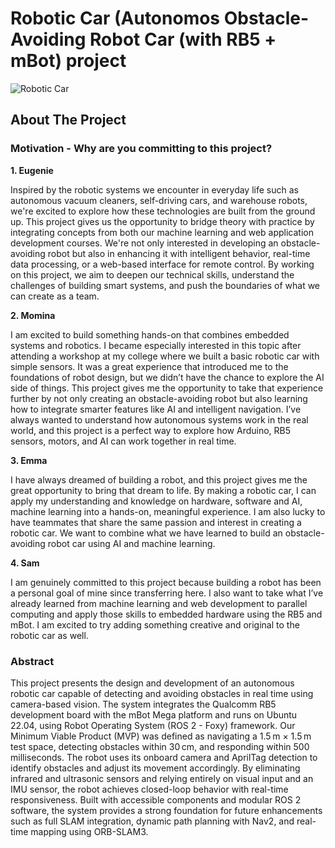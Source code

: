 # Robotic Car (Autonomos Obstacle-Avoiding Robot Car (with RB5 + mBot) project

![Robotic Car](mbot1.png)
  
## About The Project
### Motivation - Why are you committing to this project?
**1. Eugenie**

Inspired by the robotic systems we encounter in everyday life such as autonomous vacuum cleaners, self-driving cars, and warehouse robots, we're excited to explore how these technologies are built from the ground up. This project gives us the opportunity to bridge theory with practice by integrating concepts from both our machine learning and web application development courses. We're not only interested in developing an obstacle-avoiding robot but also in enhancing it with intelligent behavior, real-time data processing, or a web-based interface for remote control. By working on this project, we aim to deepen our technical skills, understand the challenges of building smart systems, and push the boundaries of what we can create as a team.

**2. Momina**

I am excited to build something hands-on that combines embedded systems and robotics. I became especially interested in this topic after attending a workshop at my college where we built a basic robotic car with simple sensors. It was a great experience that introduced me to the foundations of robot design, but we didn’t have the chance to explore the AI side of things. This project gives me the opportunity to take that experience further by not only creating an obstacle-avoiding robot but also learning how to integrate smarter features like AI and intelligent navigation. I’ve always wanted to understand how autonomous systems work in the real world, and this project is a perfect way to explore how Arduino, RB5 sensors, motors, and AI can work together in real time.

**3. Emma**

I have always dreamed of building a robot, and this project gives me the great opportunity to bring that dream to life. By making a robotic car, I can apply my understanding and knowledge on hardware, software and AI, machine learning into a hands-on, meaningful experience. I am also lucky to have teammates that share the same passion and interest in creating a robotic car. We want to combine what we have learned to build an obstacle-avoiding robot car using AI and machine learning.

**4. Sam**

I am genuinely committed to this project because building a robot has been a personal goal of mine since transferring here. I also want to take what I’ve already learned from machine learning and web development to parallel computing and apply those skills to embedded hardware using the RB5 and mBot. I am excited to try adding something creative and original to the robotic car as well.

### Abstract

This project presents the design and development of an autonomous robotic car capable of detecting and avoiding obstacles in real time using camera-based vision. The system integrates the Qualcomm RB5 development board with the mBot Mega platform and runs on Ubuntu 22.04, using Robot Operating System (ROS 2 - Foxy) framework. Our Minimum Viable Product (MVP) was defined as navigating a 1.5 m × 1.5 m test space, detecting obstacles within 30 cm, and responding within 500 milliseconds. The robot uses its onboard camera and AprilTag detection to identify obstacles and adjust its movement accordingly. By eliminating infrared and ultrasonic sensors and relying entirely on visual input and an IMU sensor, the robot achieves closed-loop behavior with real-time responsiveness. Built with accessible components and modular ROS 2 software, the system provides a strong foundation for future enhancements such as full SLAM integration, dynamic path planning with Nav2, and real-time mapping using ORB-SLAM3.


